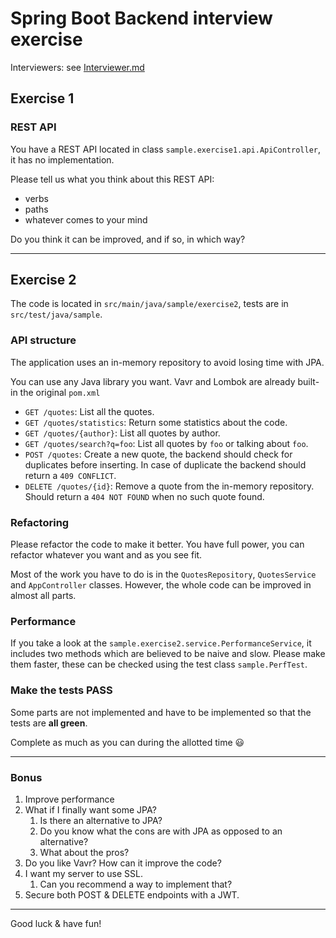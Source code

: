 # Spring Boot Backend interview exercise

Interviewers: see [Interviewer.md](Interviewer.md)

## Exercise 1

### REST API

You have a REST API located in class `sample.exercise1.api.ApiController`, it has no implementation.

Please tell us what you think about this REST API:

- verbs
- paths
- whatever comes to your mind

Do you think it can be improved, and if so, in which way?

----

## Exercise 2

The code is located in `src/main/java/sample/exercise2`, tests are in `src/test/java/sample`.

### API structure

The application uses an in-memory repository to avoid losing time with JPA.

You can use any Java library you want. Vavr and Lombok are already built-in the original `pom.xml`

* `GET /quotes`: List all the quotes.
* `GET /quotes/statistics`: Return some statistics about the code.
* `GET /quotes/{author}`: List all quotes by author.
* `GET /quotes/search?q=foo`: List all quotes by `foo` or talking about `foo`.
* `POST /quotes`: Create a new quote, the backend should check for duplicates before inserting. 
                  In case of duplicate the backend should return a `409 CONFLICT`.
* `DELETE /quotes/{id}`: Remove a quote from the in-memory repository. Should return a `404 NOT FOUND` when no such quote found.

### Refactoring

Please refactor the code to make it better. 
You have full power, you can refactor whatever you want and as you see fit.

Most of the work you have to do is in the `QuotesRepository`, `QuotesService` and `AppController` classes.
However, the whole code can be improved in almost all parts.

### Performance

If you take a look at the `sample.exercise2.service.PerformanceService`, it includes two methods which are believed to be naive and slow.
Please make them faster, these can be checked using the test class `sample.PerfTest`.

### Make the tests PASS

Some parts are not implemented and have to be implemented so that the tests are **all green**.

Complete as much as you can during the allotted time 😃

----

### Bonus

1) Improve performance
2) What if I finally want some JPA?
   1) Is there an alternative to JPA?
   2) Do you know what the cons are with JPA as opposed to an alternative?
   3) What about the pros?
3) Do you like Vavr? How can it improve the code?
4) I want my server to use SSL.
   1) Can you recommend a way to implement that?
5) Secure both POST & DELETE endpoints with a JWT.

----

Good luck & have fun!
